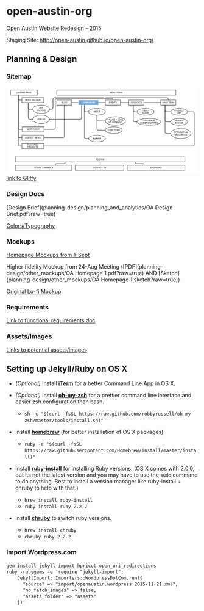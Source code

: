 # open-austin-org
Open Austin Website Redesign - 2015

Staging Site: http://open-austin.github.io/open-austin-org/

## Planning & Design
### Sitemap

![our sitemap](planning-design/site_architecture/oa-sitemap.png?raw=true)
[link to Gliffy](http://www.gliffy.com/go/publish/8981187)

### Design Docs
[Design Brief](planning-design/planning_and_analytics/OA Design Brief.pdf?raw=true)

[Colors/Typography](planning-design/typography/colorstypography2.png?raw=true)

### Mockups
[Homepage Mockups from 1-Sept](planning-design/final_mockups/oa_homepage_mockup.pdf?raw=true)

Higher fidelity Mockup from 24-Aug Meeting ([PDF](planning-design/other_mockups/OA Homepage 1.pdf?raw=true) AND [Sketch](planning-design/other_mockups/OA Homepage 1.sketch?raw=true))

[Original Lo-fi Mockup](planning-design/planning_and_analytics/lo-fi-mockup.jpg?raw=true)

### Requirements
[Link to functional requirements doc](https://docs.google.com/document/d/1dgYQunemFzfGPpmc6jJz5L1sCm0m7f9ZemPT0z6FK2c)

### Assets/Images
[Links to potential assets/images](https://github.com/open-austin/OA-Website/wiki/Assets-&-Images-for-potential-use)

## Setting up Jekyll/Ruby on OS X
- *(Optional)* Install [**iTerm**](https://www.iterm2.com/) for a better Command Line App in OS X.

- _(Optional)_ Install [**oh-my-zsh**](https://github.com/robbyrussell/oh-my-zsh
) for a prettier command line interface and easier zsh configuration than bash.
	- `sh -c "$(curl -fsSL https://raw.github.com/robbyrussell/oh-my-zsh/master/tools/install.sh)"`

- Install [**homebrew**](http://brew.sh/) (for better installation of OS X packages)
	- `ruby -e "$(curl -fsSL https://raw.githubusercontent.com/Homebrew/install/master/install)"`

- Install [**ruby-install**](https://github.com/postmodern/ruby-install#readme) for installing Ruby versions. (OS X comes with 2.0.0, but its not the latest version and you may have to use the `sudo` command to do anything. Best to install a version manager like ruby-install + chruby to help with that.)
	- `brew install ruby-install`
	- `ruby-install ruby 2.2.2`

- Install [**chruby**](https://github.com/postmodern/chruby) to switch ruby versions.
	- `brew install chruby`
	- `chruby ruby 2.2.2`

### Import Wordpress.com

```
gem install jekyll-import hpricot open_uri_redirections
ruby -rubygems -e 'require "jekyll-import";
    JekyllImport::Importers::WordpressDotCom.run({
      "source" => "import/openaustin.wordpress.2015-11-21.xml",
      "no_fetch_images" => false,
      "assets_folder" => "assets"
    })'
```
